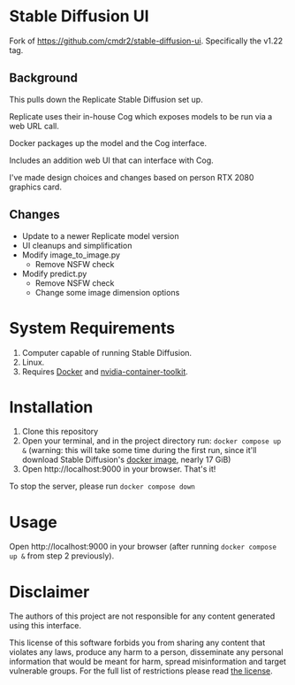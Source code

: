 # Stable Diffusion UI

Fork of https://github.com/cmdr2/stable-diffusion-ui. Specifically the v1.22 tag.

## Background

This pulls down the Replicate Stable Diffusion set up.

Replicate uses their in-house Cog which exposes models to be run via a web URL call.

Docker packages up the model and the Cog interface.

Includes an addition web UI that can interface with Cog.

I've made design choices and changes based on person RTX 2080 graphics card.

## Changes

* Update to a newer Replicate model version
* UI cleanups and simplification
* Modify image_to_image.py
  * Remove NSFW check
* Modify predict.py
  * Remove NSFW check
  * Change some image dimension options

# System Requirements
1. Computer capable of running Stable Diffusion.
2. Linux.
3. Requires [Docker](https://docs.docker.com/engine/install/) and [nvidia-container-toolkit](https://stackoverflow.com/a/58432877).


# Installation
1. Clone this repository
2. Open your terminal, and in the project directory run: `docker compose up &` (warning: this will take some time during the first run, since it'll download Stable Diffusion's [docker image](https://replicate.com/stability-ai/stable-diffusion), nearly 17 GiB)
3. Open http://localhost:9000 in your browser. That's it!

To stop the server, please run `docker compose down`

# Usage

Open http://localhost:9000 in your browser (after running `docker compose up &` from step 2 previously).

# Disclaimer
The authors of this project are not responsible for any content generated using this interface.

This license of this software forbids you from sharing any content that violates any laws, produce any harm to a person, disseminate any personal information that would be meant for harm, spread misinformation and target vulnerable groups. For the full list of restrictions please read [the license](LICENSE).
